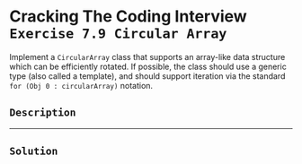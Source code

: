 # Cracking The Coding Interview `Exercise 7.9 Circular Array`

Implement a `CircularArray` class that supports an array-like data structure which can be efficiently rotated. If possible, the class should use a generic type (also called a template), and
should support iteration via the standard `for (Obj 0 : circularArray)` notation.

## `Description`

---

## `Solution`